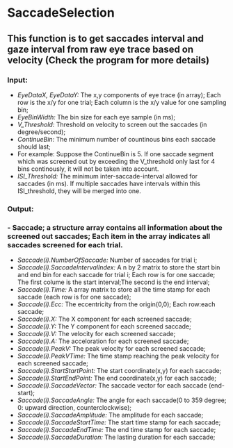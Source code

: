# SaccadeSelection
## This function is to get saccades interval and gaze interval from raw eye trace based on velocity (Check the program for more details)

### **Input**: 
  
  - *EyeDataX, EyeDataY:* The x,y components of eye trace (in array); Each row is the x/y for one trial; Each column is the x/y value   for one sampling bin;
 - *EyeBinWidth:* The bin size for each eye sample (in ms);
 - *V_Threshold:* Threshold on velocity to screen out the saccades (in degree/second);
 - *ContinueBin:* The minimum number of countinous bins each saccade should last;
 - For example: Suppose the ContinueBin is 5. If one saccade segment which was screened out by exceeding the V_threshold only last for 4 bins continously, it will not be taken into account.
 - *ISI_Threshold:* The minimum inter-saccade-interval allowed for saccades  (in ms). If multiple saccades have intervals within this        ISI_threshold, they will be merged into one.

### **Output**:
 ### - Saccade; a structure array contains all information about the screened out saccades; Each item in the array indicates all saccades screened for each trial.
 - *Saccade(i).NumberOfSaccade:* Number of saccades for trial i;
 - *Saccade(i).SaccadeIntervalIndex:* A n by 2 matrix to store the start bin
                                  and end bin for each saccade for trial i; Each row is for one saccade;
                                  The first colume is the start interval;The second is the end interval;
 - *Saccade(i).Time:* A array matrix to store all the time stamp for each
                  saccade (each row is for one saccade);
 - *Saccade(i).Ecc:* The eccentricity from the origin(0,0); Each row:each saccade;
 - *Saccade(i).X:* The X component for each screened saccade;
 - *Saccade(i).Y:* The Y component for each screened saccade;
 - *Saccade(i).V:* The velocity for each screened saccade;
 - *Saccade(i).A:* The acceloration for each screened saccade;
 - *Saccade(i).PeakV:* The peak velocity  for each screened saccade;
 - *Saccade(i).PeakVTime:* The time stamp reaching the peak velocity  for each screened saccade;
 - *Saccade(i).StartStartPoint:* The start coordinate(x,y) for each saccade;
 - *Saccade(i).StartEndPoint:* The end coordinate(x,y) for each saccade;
 - *Saccade(i).SaccadeVector:* The saccade vector for each saccade (end-start);
 - *Saccade(i).SaccadeAngle:* The angle for each saccade(0 to 359 degree; 0: upward direction, counterclockwise);
 - *Saccade(i).SaccadeAmplitude:* The amplitude for each saccade;
 - *Saccade(i).SaccadeStartTime:* The start time stamp for each saccade;
 - *Saccade(i).SaccadeEndTime:* The end time stamp for each saccade;
 - *Saccade(i).SaccadeDuration:* The lasting duration for each saccade;
